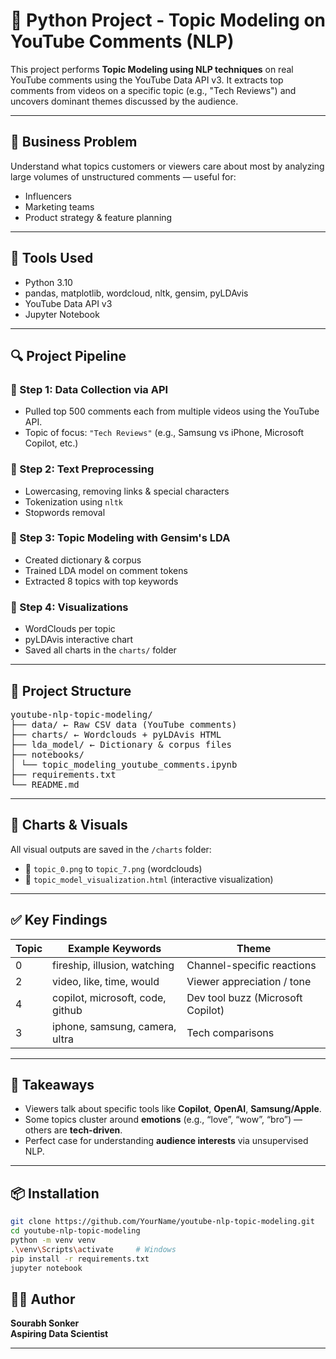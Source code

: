 # 🧠 Python Project - Topic Modeling on YouTube Comments (NLP)

This project performs **Topic Modeling using NLP techniques** on real YouTube comments using the YouTube Data API v3. It extracts top comments from videos on a specific topic (e.g., "Tech Reviews") and uncovers dominant themes discussed by the audience.


---

## 📌 Business Problem

Understand what topics customers or viewers care about most by analyzing large volumes of unstructured comments — useful for:
- Influencers
- Marketing teams
- Product strategy & feature planning

---

## 🚀 Tools Used

- Python 3.10
- pandas, matplotlib, wordcloud, nltk, gensim, pyLDAvis
- YouTube Data API v3
- Jupyter Notebook

---

## 🔍 Project Pipeline

### 🔹 Step 1: Data Collection via API
- Pulled top 500 comments each from multiple videos using the YouTube API.
- Topic of focus: `"Tech Reviews"` (e.g., Samsung vs iPhone, Microsoft Copilot, etc.)

### 🔹 Step 2: Text Preprocessing
- Lowercasing, removing links & special characters
- Tokenization using `nltk`
- Stopwords removal

### 🔹 Step 3: Topic Modeling with Gensim's LDA
- Created dictionary & corpus
- Trained LDA model on comment tokens
- Extracted 8 topics with top keywords

### 🔹 Step 4: Visualizations
- WordClouds per topic
- pyLDAvis interactive chart
- Saved all charts in the `charts/` folder

---

## 📂 Project Structure
<pre>
youtube-nlp-topic-modeling/
├── data/ ← Raw CSV data (YouTube comments)
├── charts/ ← Wordclouds + pyLDAvis HTML
├── lda_model/ ← Dictionary & corpus files
├── notebooks/
│ └── topic_modeling_youtube_comments.ipynb
├── requirements.txt
└── README.md
</pre>

---

## 📸 Charts & Visuals

All visual outputs are saved in the `/charts` folder:
- 🔸 `topic_0.png` to `topic_7.png` (wordclouds)
- 🔸 `topic_model_visualization.html` (interactive visualization)

---

## ✅ Key Findings

| Topic | Example Keywords                     | Theme                              |
|-------|--------------------------------------|-------------------------------------|
| 0     | fireship, illusion, watching         | Channel-specific reactions          |
| 2     | video, like, time, would             | Viewer appreciation / tone          |
| 4     | copilot, microsoft, code, github     | Dev tool buzz (Microsoft Copilot)   |
| 3     | iphone, samsung, camera, ultra       | Tech comparisons                    |

---

## 🧠 Takeaways

- Viewers talk about specific tools like **Copilot**, **OpenAI**, **Samsung/Apple**.
- Some topics cluster around **emotions** (e.g., “love”, “wow”, “bro”) — others are **tech-driven**.
- Perfect case for understanding **audience interests** via unsupervised NLP.

---

## 📦 Installation

```bash
git clone https://github.com/YourName/youtube-nlp-topic-modeling.git
cd youtube-nlp-topic-modeling
python -m venv venv
.\venv\Scripts\activate     # Windows
pip install -r requirements.txt
jupyter notebook
```

## 👨‍💼 Author

**Sourabh Sonker**  
**Aspiring Data Scientist**

---
